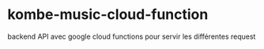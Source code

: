 # kombe-music-cloud-function
backend API avec google cloud functions pour servir les différentes request
